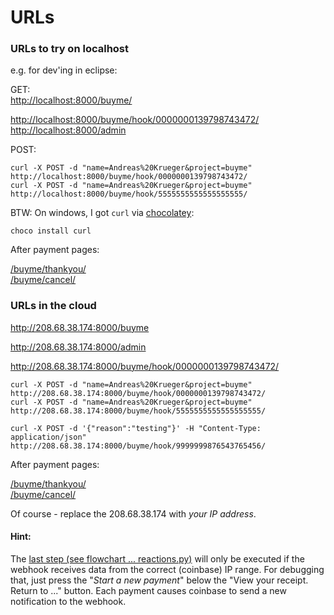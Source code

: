 # URLs

### URLs to try on localhost 
e.g. for dev'ing in eclipse:

GET:  
[http://localhost:8000/buyme/](http://localhost:8000/buyme/)

[http://localhost:8000/buyme/hook/0000000139798743472/](http://localhost:8000/buyme/hook/0000000139798743472/)  
[http://localhost:8000/admin](http://localhost:8000/admin)

POST:
  
    curl -X POST -d "name=Andreas%20Krueger&project=buyme" http://localhost:8000/buyme/hook/0000000139798743472/
    curl -X POST -d "name=Andreas%20Krueger&project=buyme" http://localhost:8000/buyme/hook/5555555555555555555/  

BTW: On windows, I got ``curl`` via [chocolatey](https://chocolatey.org/):

    choco install curl 

After payment pages:

[/buyme/thankyou/](http://localhost:8000/buyme/thankyou/?name=dummy&text=greetings)  
[/buyme/cancel/](http://localhost:8000/buyme/cancel/?name=dummy&text=greetings)

	
### URLs in the cloud 

http://208.68.38.174:8000/buyme

http://208.68.38.174:8000/admin

http://208.68.38.174:8000/buyme/hook/0000000139798743472/


    curl -X POST -d "name=Andreas%20Krueger&project=buyme" http://208.68.38.174:8000/buyme/hook/0000000139798743472/  
    curl -X POST -d "name=Andreas%20Krueger&project=buyme" http://208.68.38.174:8000/buyme/hook/5555555555555555555/
    
    curl -X POST -d '{"reason":"testing"}' -H "Content-Type: application/json" http://208.68.38.174:8000/buyme/hook/9999999876543765456/
  
After payment pages:

[/buyme/thankyou/](http://208.68.38.174:8000/buyme/thankyou/?name=dummy&text=greetings)  
[/buyme/cancel/](http://208.68.38.174:8000/buyme/cancel/?name=dummy&text=greetings)
  
Of course - replace the 208.68.38.174 with *your IP address*.

#### Hint: 
The [last step (see flowchart ... reactions.py)](../_how-to/#flowchart) will only be executed if the webhook receives data from the correct (coinbase) IP range. For debugging that, just press the "*Start a new payment*" below the "View your receipt. Return to ..." button. Each payment causes coinbase to send a new notification to the webhook. 

